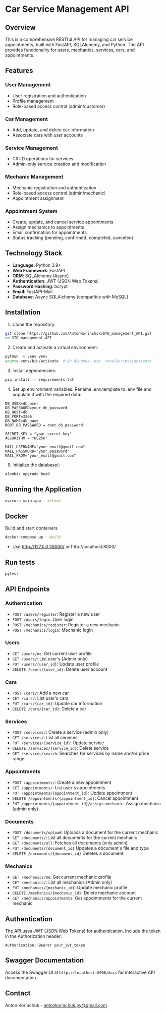# Car Service Management API

## Overview

This is a comprehensive RESTful API for managing car service appointments, built with FastAPI, SQLAlchemy, and Python. The API provides functionality for users, mechanics, services, cars, and appointments.

## Features

### User Management
- User registration and authentication
- Profile management
- Role-based access control (admin/customer)

### Car Management
- Add, update, and delete car information
- Associate cars with user accounts

### Service Management
- CRUD operations for services
- Admin-only service creation and modification

### Mechanic Management
- Mechanic registration and authentication
- Role-based access control (admin/mechanic)
- Appointment assignment

### Appointment System
- Create, update, and cancel service appointments
- Assign mechanics to appointments
- Email confirmation for appointments
- Status tracking (pending, confirmed, completed, canceled)

## Technology Stack

- **Language**: Python 3.9+
- **Web Framework**: FastAPI
- **ORM**: SQLAlchemy (Async)
- **Authentication**: JWT (JSON Web Tokens)
- **Password Hashing**: bcrypt
- **Email**: FastAPI-Mail
- **Database**: Async SQLAlchemy (compatible with MySQL)


## Installation

1. Clone the repository:
```bash
git clone https://github.com/AntonKorinchuk/STO_management_API.git
cd STO_management_API
```

2. Create and activate a virtual environment:
```bash
python -m venv venv
source venv/bin/activate  # On Windows, use `venv\Scripts\activate`
```

3. Install dependencies:
```bash
pip install -r requirements.txt
```

4. Set up environment variables:
Rename .env.template to .env file and populate it with the required data:
```
DB_USER=db_user
DB_PASSWORD=your_db_password
DB_HOST=db
DB_PORT=3306
DB_NAME=db_name
ROOT_DB_PASSWORD = root_db_password

SECRET_KEY = "your-secret-key"
ALGORITHM = "HS256"

MAIL_USERNAME="your_email@gmail.com"
MAIL_PASSWORD="your_password"
MAIL_FROM="your_email@gmail.com"
```
5. Initialize the database(:
```bash
alembic upgrade head
```

## Running the Application

```bash
uvicorn main:app --reload
```

## Docker

Build and start containers
```bash
docker-compose up --build
````
- Use http://127.0.0.1:8000/ or http://localhost:8000/

## Run tests

```bash
pytest
````


## API Endpoints

### Authentication
- `POST /users/register`: Register a new user
- `POST /users/login`: User login
- `POST /mechanics/register`: Register a new mechanic
- `POST /mechanics/login`: Mechanic login

### Users
- `GET /users/me`: Get current user profile
- `GET /users/`: List user's (Admin only)
- `PUT /users/{user_id}`: Update user profile
- `DELETE /users/{user_id}`: Delete user account

### Cars
- `POST /cars/`: Add a new car
- `GET /cars/`: List user's cars
- `PUT /cars/{car_id}`: Update car information
- `DELETE /cars/{car_id}`: Delete a car

### Services
- `POST /services/`: Create a service (admin only)
- `GET /services/`: List all services
- `PUT /services/{service_id}`: Update service
- `DELETE /services/{service_id}`: Delete service
- `GET /services/search`: Searches for services by name and/or price range

### Appointments
- `POST /appointments/`: Create a new appointment
- `GET /appointments/`: List user's appointments
- `PUT /appointments/{appointment_id}`: Update appointment
- `DELETE /appointments/{appointment_id}`: Cancel appointment
- `PUT /appointments/{appointment_id}/assign-mechanic`: Assign mechanic (admin only)

### Documents
- `POST /documents/upload`: Uploads a document for the current mechanic
- `GET /documents/`: List all documents for the current mechanic
- `GET /documents/all`: Fetches all documents (only admin)
- `PUT /documents/{document_id}` Updates a document's file and type
- `DELETE /documents/{document_id}` Deletes a document

### Mechanics
- `GET /mechanics/me`: Get current mechanic profile
- `GET /mechanics/`: List all mechanics (Admin only)
- `PUT /mechanics/{mechanic_id}`: Update mechanic profile
- `DELETE /mechanics/{mechanic_id}`: Delete mechanic account
- `GET /mechanics/appointments`: Get appointments for the current mechanic

## Authentication

The API uses JWT (JSON Web Tokens) for authentication. Include the token in the Authorization header:
```
Authorization: Bearer your_jwt_token
```


## Swagger Documentation

Access the Swagger UI at `http://localhost:8000/docs` for interactive API documentation.


## Contact

Anton Korinchuk - antonkorinchuk.py@gmail.com
